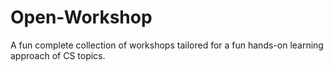 # Open-Workshop
A fun complete collection of workshops tailored for a fun hands-on learning approach of CS topics.
